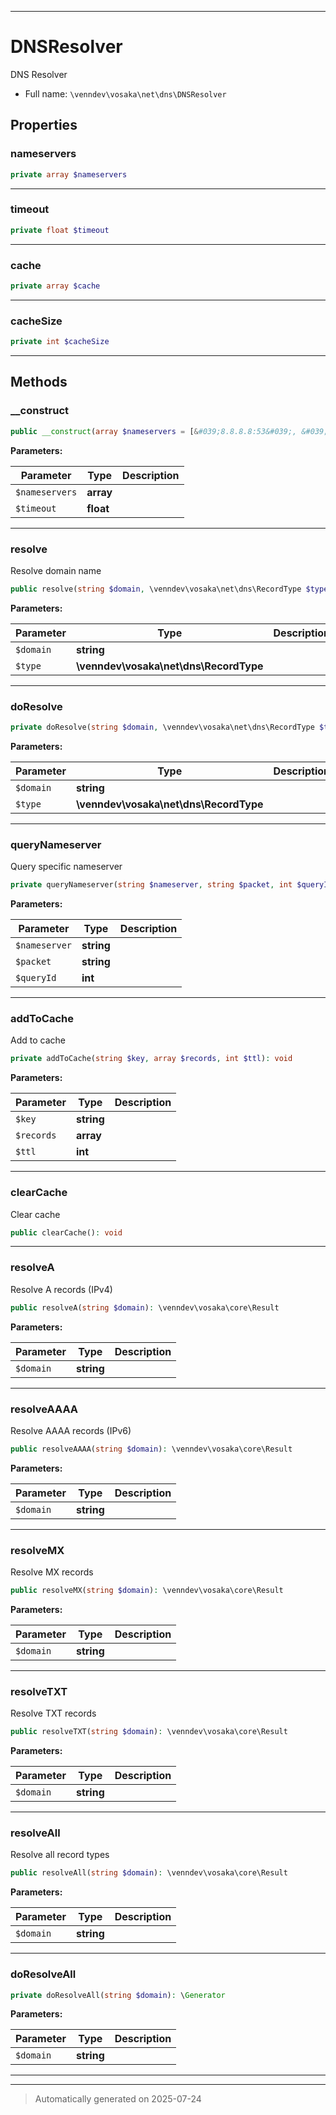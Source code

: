 ***

# DNSResolver

DNS Resolver



* Full name: `\venndev\vosaka\net\dns\DNSResolver`



## Properties


### nameservers



```php
private array $nameservers
```






***

### timeout



```php
private float $timeout
```






***

### cache



```php
private array $cache
```






***

### cacheSize



```php
private int $cacheSize
```






***

## Methods


### __construct



```php
public __construct(array $nameservers = [&#039;8.8.8.8:53&#039;, &#039;8.8.4.4:53&#039;], float $timeout = 5.0): mixed
```








**Parameters:**

| Parameter | Type | Description |
|-----------|------|-------------|
| `$nameservers` | **array** |  |
| `$timeout` | **float** |  |





***

### resolve

Resolve domain name

```php
public resolve(string $domain, \venndev\vosaka\net\dns\RecordType $type = RecordType::A): \venndev\vosaka\core\Result
```








**Parameters:**

| Parameter | Type | Description |
|-----------|------|-------------|
| `$domain` | **string** |  |
| `$type` | **\venndev\vosaka\net\dns\RecordType** |  |





***

### doResolve



```php
private doResolve(string $domain, \venndev\vosaka\net\dns\RecordType $type): \Generator
```








**Parameters:**

| Parameter | Type | Description |
|-----------|------|-------------|
| `$domain` | **string** |  |
| `$type` | **\venndev\vosaka\net\dns\RecordType** |  |





***

### queryNameserver

Query specific nameserver

```php
private queryNameserver(string $nameserver, string $packet, int $queryId): \Generator
```








**Parameters:**

| Parameter | Type | Description |
|-----------|------|-------------|
| `$nameserver` | **string** |  |
| `$packet` | **string** |  |
| `$queryId` | **int** |  |





***

### addToCache

Add to cache

```php
private addToCache(string $key, array $records, int $ttl): void
```








**Parameters:**

| Parameter | Type | Description |
|-----------|------|-------------|
| `$key` | **string** |  |
| `$records` | **array** |  |
| `$ttl` | **int** |  |





***

### clearCache

Clear cache

```php
public clearCache(): void
```












***

### resolveA

Resolve A records (IPv4)

```php
public resolveA(string $domain): \venndev\vosaka\core\Result
```








**Parameters:**

| Parameter | Type | Description |
|-----------|------|-------------|
| `$domain` | **string** |  |





***

### resolveAAAA

Resolve AAAA records (IPv6)

```php
public resolveAAAA(string $domain): \venndev\vosaka\core\Result
```








**Parameters:**

| Parameter | Type | Description |
|-----------|------|-------------|
| `$domain` | **string** |  |





***

### resolveMX

Resolve MX records

```php
public resolveMX(string $domain): \venndev\vosaka\core\Result
```








**Parameters:**

| Parameter | Type | Description |
|-----------|------|-------------|
| `$domain` | **string** |  |





***

### resolveTXT

Resolve TXT records

```php
public resolveTXT(string $domain): \venndev\vosaka\core\Result
```








**Parameters:**

| Parameter | Type | Description |
|-----------|------|-------------|
| `$domain` | **string** |  |





***

### resolveAll

Resolve all record types

```php
public resolveAll(string $domain): \venndev\vosaka\core\Result
```








**Parameters:**

| Parameter | Type | Description |
|-----------|------|-------------|
| `$domain` | **string** |  |





***

### doResolveAll



```php
private doResolveAll(string $domain): \Generator
```








**Parameters:**

| Parameter | Type | Description |
|-----------|------|-------------|
| `$domain` | **string** |  |





***


***
> Automatically generated on 2025-07-24

